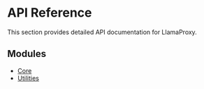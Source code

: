 # API Reference

This section provides detailed API documentation for LlamaProxy.

## Modules

- [Core](core.md)
- [Utilities](utilities.md)
